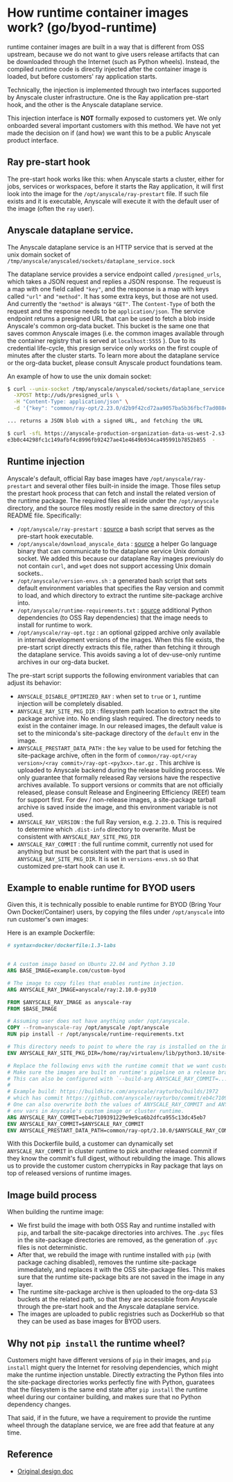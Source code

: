 # How runtime container images work? (go/byod-runtime)

runtime container images are built in a way that is different from OSS upstream,
because we do not want to give users release artifacts that can be downloaded
through the Internet (such as Python wheels). Instead, the compiled runtime code
is directly injected after the container image is loaded, but before customers'
ray application starts.

Technically, the injection is implemented through two interfaces supported
by Anyscale cluster infrastructure. One is the Ray application pre-start hook,
and the other is the Anyscale dataplane service.

This injection interface is **NOT** formally exposed to customers yet. We only
onboarded several important customers with this method. We have not yet made
the decision on if (and how) we want this to be a public Anyscale product
interface.

## Ray pre-start hook

The pre-start hook works like this: when Anyscale starts a cluster, either for
jobs, services or workspaces, before it starts the Ray application, it will
first look into the image for the `/opt/anyscale/ray-prestart` file. If such
file exists and it is executable, Anyscale will execute it with the default
user of the image (often the `ray` user).

## Anyscale dataplane service.

The Anyscale dataplane service is an HTTP service that is served at the unix
domain socket of `/tmp/anyscale/anyscaled/sockets/dataplane_service.sock`

The dataplane service provides a service endpoint called `/presigned_urls`,
which takes a JSON request and replies a JSON response. The requeust is a map
with one field called `"key"`, and the response is a map with keys
called `"url"` and `"method"`. It has some extra keys, but those are not used.
And currently the `"method"` is always `"GET"`. The `Content-Type` of both
the request and the response needs to be `application/json`. The service
endpoint returns a presigned URL that can be used to fetch a blob inside
Anyscale's common org-data bucket. This bucket is the same one that saves
common Anyscale images (i.e. the common images available through the container
registry that is served at `localhost:5555` ). Due to its credential life-cycle,
this presign service only works on the first couple of minutes after the cluster
starts. To learn more about the dataplane service or the org-data bucket,
please consult Anyscale product foundations team.

An example of how to use the unix domain socket:

````bash
$ curl --unix-socket /tmp/anyscale/anyscaled/sockets/dataplane_service.sock \
  -XPOST http://uds/presigned_urls \
  -H "Content-Type: application/json" \
  -d '{"key": "common/ray-opt/2.23.0/d2b9f42cd72aa9057ba5b36fbcf7ad088ef887bd/ray-opt-py310.tar.gz"}'

... returns a JSON blob with a signed URL, and fetching the URL

$ curl -sfL https://anyscale-production-organization-data-us-west-2.s3-accelerate.amazonaws.com/common/... | sha256sum
e3b0c44298fc1c149afbf4c8996fb92427ae41e4649b934ca495991b7852b855  -

````

## Runtime injection

Anyscale's default, official Ray base images have
`/opt/anyscale/ray-prestart` and several other files built-in inside the image.
Those files setup the prestart hook process that can fetch and install the
related version of the runtime package. The required files all reside under the
`/opt/anyscale` directory, and the source files mostly reside in the same
directory of this README file. Specifically:

- `/opt/anyscale/ray-prestart` : [source](./ray-prestart) a bash script that serves as the pre-start
  hook executable.
- `/opt/anyscale/download_anyscale_data` :
  [source](../go/download_anyscale_data/main.go) a helper Go language binary
  that can communicate to the dataplane service Unix domain socket. We added
  this because our dataplane Ray images previously do not contain `curl`, and
  `wget` does not support accessing Unix domain sockets..
- `/opt/anyscale/version-envs.sh` : a generated bash script that sets default
  environment variables that specifies the Ray version and commit to load, and
  which directory to extract the runtime site-package archive into.
- `/opt/anyscale/runtime-requirements.txt` :
  [source](./runtime-requirements.txt) additional Python dependencies
  (to OSS Ray dependencies) that the image needs to install for runtime to work.
- `/opt/anyscale/ray-opt.tgz` : an optional gzipped archive only available in
  internal development versions of the images. When this file exists, the
  pre-start script directly extracts this file, rather than fetching it through
  the dataplane service. This avoids saving a lot of dev-use-only runtime
  archives in our org-data bucket.

The pre-start script supports the following environment variables that can
adjust its behavior:

- `ANYSCALE_DISABLE_OPTIMIZED_RAY` : when set to `true` or `1`, runtime
  injection will be completely disabled.
- `ANYSCALE_RAY_SITE_PKG_DIR` : filesystem path location to extract the site
  package archive into. No ending slash required. The directory needs to exist
  in the container image. In our released images, the default value is set
  to the miniconda's site-package directory of the `default` env in the image.
- `ANYSCALE_PRESTART_DATA_PATH` : the `key` value to be used for fetching
  the site-package archive, often in the form of
  `common/ray-opt/<ray version>/<ray commit>/ray-opt-<py3xx>.tar.gz` . This
  archive is uploaded to Anyscale backend during the release building proccess.
  We only guarantee that formally released Ray versions have the respective
  archives available. To support versions or commits that are not officially
  released, please consult Release and Engineering Efficiency (REEf) team for
  support first. For dev / non-release images, a site-package tarball archive
  is saved inside the image, and this environment variable is not used.
- `ANYSCALE_RAY_VERSION` : the full Ray version, e.g. `2.23.0`. This is required
  to determine which `.dist-info` directory to overwrite. Must be consistent
  with `ANYSCALE_RAY_SITE_PKG_DIR`
- `ANYSCALE_RAY_COMMIT` : the full runtime commit, currently not used for
  anything but must be consistent with the part that
  is used in `ANYSCALE_RAY_SITE_PKG_DIR`. It is set in `versions-envs.sh` so
  that customized pre-start hook can use it.

## Example to enable runtime for BYOD users

Given this, it is technically possible to enable runtime for BYOD
(Bring Your Own Docker/Container) users, by copying the files under
`/opt/anyscale` into run customer's own images:

Here is an example Dockerfile:

````Dockerfile
# syntax=docker/dockerfile:1.3-labs


# A custom image based on Ubuntu 22.04 and Python 3.10
ARG BASE_IMAGE=example.com/custom-byod

# The image to copy files that enables runtime injection.
ARG ANYSCALE_RAY_IMAGE=anyscale/ray:2.10.0-py310

FROM $ANYSCALE_RAY_IMAGE as anyscale-ray
FROM $BASE_IMAGE

# Assuming user does not have anything under /opt/anyscale.
COPY --from=anyscale-ray /opt/anyscale /opt/anyscale
RUN pip install -r /opt/anyscale/runtime-requirements.txt

# This directory needs to point to where the ray is installed on the image.
ENV ANYSCALE_RAY_SITE_PKG_DIR=/home/ray/virtualenv/lib/python3.10/site-packages

# Replace the following envs with the runtime commit that we want customer to use.
# Make sure the images are built on runtime's pipeline on a release branch.
# This can also be configured with `--build-arg ANYSCALE_RAY_COMMIT=...`
#
# Example build: https://buildkite.com/anyscale/rayturbo/builds/1972
# which has commit https://github.com/anyscale/rayturbo/commit/eb4c7109391229e9e9ca6b2dfca955c13dc45eb7
# One can also overwrite both the values of ANYSCALE_RAY_COMMIT and ANYSCALE_PRESTART_DATA_PATH
# env vars in Anyscale's custom image or cluster runtime.
ARG ANYSCALE_RAY_COMMIT=eb4c7109391229e9e9ca6b2dfca955c13dc45eb7
ENV ANYSCALE_RAY_COMMIT=$ANYSCALE_RAY_COMMIT
ENV ANYSCALE_PRESTART_DATA_PATH=common/ray-opt/2.10.0/$ANYSCALE_RAY_COMMIT/ray-opt-py310.tar.gz
````

With this Dockerfile build, a customer can dynamically set `ANYSCALE_RAY_COMMIT`
in cluster runtime to pick another released commit if they know the commit's
full digest, without rebuilding the image. This allows us to provide the
customer custom cherrypicks in Ray package that lays on top of released
versions of runtime images.

## Image build process

When building the runtime image:

- We first build the image with both OSS Ray and runtime installed with `pip`,
  and tarball the site-pacakge directories into archives. The `.pyc` files
  in the site-package directories are removed, as the generation of `.pyc` files
  is not deterministic.
- After that, we rebuild the image with runtime installed with `pip`
  (with package caching disabled), removes the runtime site-package immediately,
  and replaces it with the OSS site-package files. This makes sure that the
  runtime site-package bits are not saved in the image in any layer.
- The runtime site-package archive is then uploaded to the org-data S3 buckets
  at the related path, so that they are accessible from Anyscale through
  the pre-start hook and the Anyscale dataplane service.
- The images are uploaded to public registries such as DockerHub so that they
  can be used as base images for BYOD users.

## Why not `pip install` the runtime wheel?

Customers might have different versions of `pip` in their images, and
`pip install` might query the Internet for resolving dependencies, which
might make the runtime injection unstable. Directly extracting the Python files
into the site-package directories works perfectly fine with Python, guaratees
that the filesystem is the same end state after `pip install` the runtime wheel
during our container building, and makes sure that no Python dependency
changes.

That said, if in the future, we have a requirement to provide the runtime wheel
through the dataplane service, we are free add that feature at any time.

## Reference

- [Original design doc][design-doc]


[design-doc]: https://docs.google.com/document/d/1tQTYaxteOUenWq974kRxh61qyhYEh46zmbG0WfVH1l8

